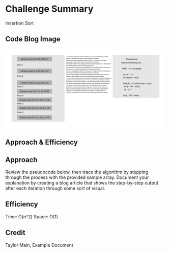# Challenge Summary

Insertion Sort

## Code Blog Image

![Code Blog](./img/code26-challenge.png)

## Approach & Efficiency

## Approach

Review the pseudocode below, then trace the algorithm by stepping through the process with the provided sample array. Document your explanation by creating a blog article that shows the step-by-step output after each iteration through some sort of visual.

## Efficiency

Time: O(n^2)
Space: O(1)

## Credit

Taylor Main, Example Document